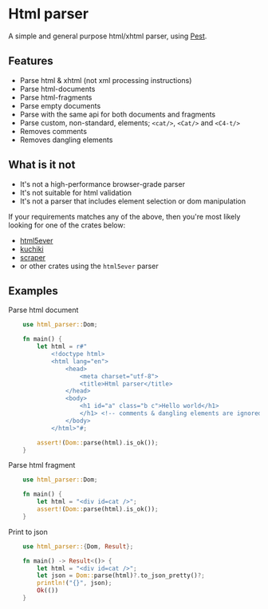 # Html parser

A simple and general purpose html/xhtml parser, using [Pest](https://pest.rs/).

## Features

- Parse html & xhtml (not xml processing instructions)
- Parse html-documents
- Parse html-fragments
- Parse empty documents
- Parse with the same api for both documents and fragments
- Parse custom, non-standard, elements; `<cat/>`, `<Cat/>` and `<C4-t/>`
- Removes comments
- Removes dangling elements

## What is it not

- It's not a high-performance browser-grade parser
- It's not suitable for html validation
- It's not a parser that includes element selection or dom manipulation

If your requirements matches any of the above, then you're most likely looking for one of the crates below:

- [html5ever](https://crates.io/crates/html5ever)
- [kuchiki](https://crates.io/crates/kuchiki)
- [scraper](https://crates.io/crates/scraper)
- or other crates using the `html5ever` parser

## Examples

Parse html document

```rust
    use html_parser::Dom;

    fn main() {
        let html = r#"
            <!doctype html>
            <html lang="en">
                <head>
                    <meta charset="utf-8">
                    <title>Html parser</title>
                </head>
                <body>
                    <h1 id="a" class="b c">Hello world</h1>
                    </h1> <!-- comments & dangling elements are ignored -->
                </body>
            </html>"#;

        assert!(Dom::parse(html).is_ok());
    }
```

Parse html fragment

```rust
    use html_parser::Dom;

    fn main() {
        let html = "<div id=cat />";
        assert!(Dom::parse(html).is_ok());
    }
```

Print to json

```rust
    use html_parser::{Dom, Result};

    fn main() -> Result<()> {
        let html = "<div id=cat />";
        let json = Dom::parse(html)?.to_json_pretty()?;
        println!("{}", json);
        Ok(())
    }
```
